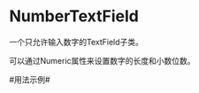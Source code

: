 NumberTextField
===============

一个只允许输入数字的TextField子类。

可以通过Numeric属性来设置数字的长度和小数位数。

#用法示例#

<script src="https://gist.github.com/yuxiangq/71a2ac1dabac7b4fa556.js"></script>
